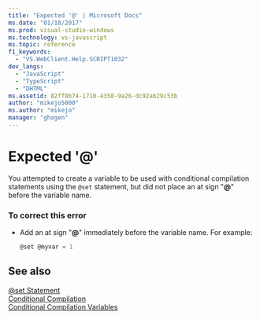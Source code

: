 ```yaml
---
title: "Expected '@' | Microsoft Docs"
ms.date: "01/18/2017"
ms.prod: visual-studio-windows
ms.technology: vs-javascript
ms.topic: reference
f1_keywords: 
  - "VS.WebClient.Help.SCRIPT1032"
dev_langs: 
  - "JavaScript"
  - "TypeScript"
  - "DHTML"
ms.assetid: 82ff8b74-1710-4358-9a26-dc92ab29c53b
author: "mikejo5000"
ms.author: "mikejo"
manager: "ghogen"
---
```

# Expected '\@'
You attempted to create a variable to be used with conditional compilation statements using the `@set` statement, but did not place an at sign "**@**" before the variable name.  
  
### To correct this error  
  
- Add an at sign "**@**" immediately before the variable name. For example:  
  
    ```JavaScript  
    @set @myvar = 1  
    ```  
  
## See also  
 [@set Statement](../../javascript/reference/at-set-statement-javascript.md)   
 [Conditional Compilation](../../javascript/advanced/conditional-compilation-javascript.md)   
 [Conditional Compilation Variables](../../javascript/advanced/conditional-compilation-variables-javascript.md)
